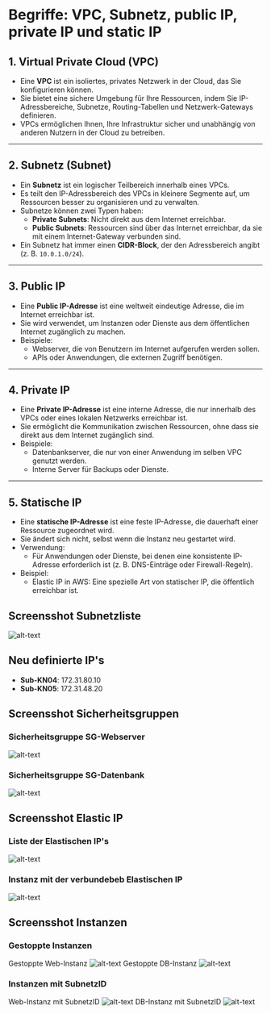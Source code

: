 # Begriffe: VPC, Subnetz, public IP, private IP und static IP

## 1. Virtual Private Cloud (VPC)
- Eine **VPC** ist ein isoliertes, privates Netzwerk in der Cloud, das Sie konfigurieren können.
- Sie bietet eine sichere Umgebung für Ihre Ressourcen, indem Sie IP-Adressbereiche, Subnetze, Routing-Tabellen und Netzwerk-Gateways definieren.
- VPCs ermöglichen Ihnen, Ihre Infrastruktur sicher und unabhängig von anderen Nutzern in der Cloud zu betreiben.

---

## 2. Subnetz (Subnet)
- Ein **Subnetz** ist ein logischer Teilbereich innerhalb eines VPCs.
- Es teilt den IP-Adressbereich des VPCs in kleinere Segmente auf, um Ressourcen besser zu organisieren und zu verwalten.
- Subnetze können zwei Typen haben:
  - **Private Subnets**: Nicht direkt aus dem Internet erreichbar.
  - **Public Subnets**: Ressourcen sind über das Internet erreichbar, da sie mit einem Internet-Gateway verbunden sind.
- Ein Subnetz hat immer einen **CIDR-Block**, der den Adressbereich angibt (z. B. `10.0.1.0/24`).

---

## 3. Public IP
- Eine **Public IP-Adresse** ist eine weltweit eindeutige Adresse, die im Internet erreichbar ist.
- Sie wird verwendet, um Instanzen oder Dienste aus dem öffentlichen Internet zugänglich zu machen.
- Beispiele:
  - Webserver, die von Benutzern im Internet aufgerufen werden sollen.
  - APIs oder Anwendungen, die externen Zugriff benötigen.

---

## 4. Private IP
- Eine **Private IP-Adresse** ist eine interne Adresse, die nur innerhalb des VPCs oder eines lokalen Netzwerks erreichbar ist.
- Sie ermöglicht die Kommunikation zwischen Ressourcen, ohne dass sie direkt aus dem Internet zugänglich sind.
- Beispiele:
  - Datenbankserver, die nur von einer Anwendung im selben VPC genutzt werden.
  - Interne Server für Backups oder Dienste.

---

## 5. Statische IP
- Eine **statische IP-Adresse** ist eine feste IP-Adresse, die dauerhaft einer Ressource zugeordnet wird.
- Sie ändert sich nicht, selbst wenn die Instanz neu gestartet wird.
- Verwendung:
  - Für Anwendungen oder Dienste, bei denen eine konsistente IP-Adresse erforderlich ist (z. B. DNS-Einträge oder Firewall-Regeln).
- Beispiel:
  - Elastic IP in AWS: Eine spezielle Art von statischer IP, die öffentlich erreichbar ist.

## Screensshot Subnetzliste
![alt-text](sn.png)

## Neu definierte IP's
- **Sub-KN04**: 172.31.80.10
- **Sub-KN05**: 172.31.48.20

## Screensshot Sicherheitsgruppen
### Sicherheitsgruppe SG-Webserver
![alt-text](web.png)
### Sicherheitsgruppe SG-Datenbank
![alt-text](db.png)

## Screensshot Elastic IP
### Liste der Elastischen IP's
![alt-text](ipweb.png)
### Instanz mit der verbundebeb Elastischen IP
![alt-text](incweb.png)

## Screensshot Instanzen
### Gestoppte Instanzen
Gestoppte Web-Instanz
![alt-text](web2.png)
Gestoppte DB-Instanz
![alt-text](db3.png)
### Instanzen mit SubnetzID
Web-Instanz mit SubnetzID
![alt-text](web3.png)
DB-Instanz mit SubnetzID
![alt-text](db2.png)
